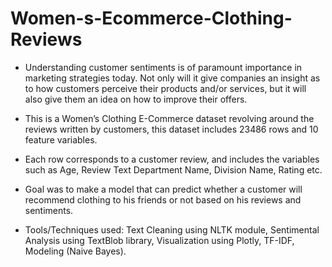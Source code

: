 # Women-s-Ecommerce-Clothing-Reviews


* Understanding customer sentiments is of paramount importance in marketing strategies today. Not only will it give companies an insight as to how customers perceive their products and/or services, but it will also give them an idea on how to improve their offers.
* This is a Women’s Clothing E-Commerce dataset revolving around the reviews written by customers, this dataset includes 23486 rows and 10 feature variables. 
* Each row corresponds to a customer review, and includes the variables such as Age, Review Text Department Name, Division Name, Rating etc.
* Goal was to make a model that can predict whether a customer will recommend clothing to his friends or not based on his reviews and sentiments.

* Tools/Techniques used: Text Cleaning using NLTK module, Sentimental Analysis using TextBlob library, Visualization using Plotly, TF-IDF, Modeling (Naive Bayes).
